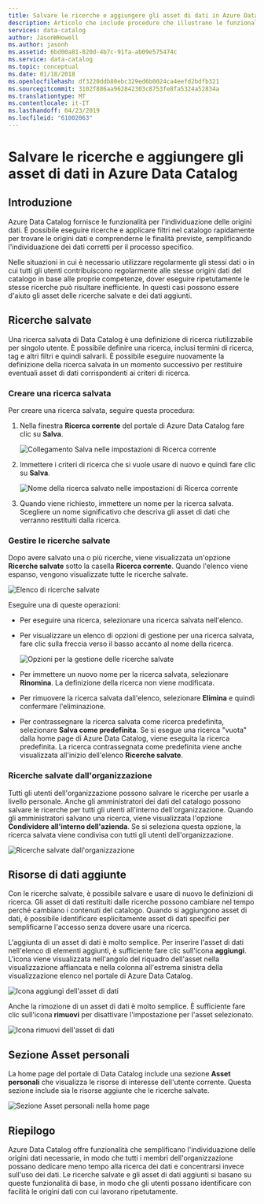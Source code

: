 ```yaml
---
title: Salvare le ricerche e aggiungere gli asset di dati in Azure Data Catalog
description: Articolo che include procedure che illustrano le funzionalità di Azure Data Catalog per il salvataggio delle origini dati e risorse dei dati per un uso successivo.
services: data-catalog
author: JasonWHowell
ms.author: jasonh
ms.assetid: 6bd00a81-820d-4b7c-91fa-ab09e575474c
ms.service: data-catalog
ms.topic: conceptual
ms.date: 01/18/2018
ms.openlocfilehash: df3220ddb80ebc329ed6b0024ca4eefd2bdfb321
ms.sourcegitcommit: 3102f886aa962842303c8753fe8fa5324a52834a
ms.translationtype: MT
ms.contentlocale: it-IT
ms.lasthandoff: 04/23/2019
ms.locfileid: "61002063"
---
```

# <a name="save-searches-and-pin-data-assets-in-azure-data-catalog"></a>Salvare le ricerche e aggiungere gli asset di dati in Azure Data Catalog
## <a name="introduction"></a>Introduzione
Azure Data Catalog fornisce le funzionalità per l'individuazione delle origini dati. È possibile eseguire ricerche e applicare filtri nel catalogo rapidamente per trovare le origini dati e comprenderne le finalità previste, semplificando l'individuazione dei dati corretti per il processo specifico.

Nelle situazioni in cui è necessario utilizzare regolarmente gli stessi dati o in cui tutti gli utenti contribuiscono regolarmente alle stesse origini dati del catalogo in base alle proprie competenze, dover eseguire ripetutamente le stesse ricerche può risultare inefficiente. In questi casi possono essere d'aiuto gli asset delle ricerche salvate e dei dati aggiunti.

## <a name="saved-searches"></a>Ricerche salvate
Una ricerca salvata di Data Catalog è una definizione di ricerca riutilizzabile per singolo utente. È possibile definire una ricerca, inclusi termini di ricerca, tag e altri filtri e quindi salvarli. È possibile eseguire nuovamente la definizione della ricerca salvata in un momento successivo per restituire eventuali asset di dati corrispondenti ai criteri di ricerca.

### <a name="create-a-saved-search"></a>Creare una ricerca salvata
Per creare una ricerca salvata, seguire questa procedura:
1. Nella finestra **Ricerca corrente** del portale di Azure Data Catalog fare clic su **Salva**. 

    ![Collegamento Salva nelle impostazioni di Ricerca corrente](./media/data-catalog-how-to-save-pin/01-save-option.png) 

2. Immettere i criteri di ricerca che si vuole usare di nuovo e quindi fare clic su **Salva**.

    ![Nome della ricerca salvato nelle impostazioni di Ricerca corrente](./media/data-catalog-how-to-save-pin/02-name.png)

3. Quando viene richiesto, immettere un nome per la ricerca salvata. Scegliere un nome significativo che descriva gli asset di dati che verranno restituiti dalla ricerca.

### <a name="manage-saved-searches"></a>Gestire le ricerche salvate
Dopo avere salvato una o più ricerche, viene visualizzata un'opzione **Ricerche salvate** sotto la casella **Ricerca corrente**. Quando l'elenco viene espanso, vengono visualizzate tutte le ricerche salvate.

 ![Elenco di ricerche salvate](./media/data-catalog-how-to-save-pin/03-list.png)

Eseguire una di queste operazioni:

* Per eseguire una ricerca, selezionare una ricerca salvata nell'elenco.

* Per visualizzare un elenco di opzioni di gestione per una ricerca salvata, fare clic sulla freccia verso il basso accanto al nome della ricerca.

    ![Opzioni per la gestione delle ricerche salvate](./media/data-catalog-how-to-save-pin/04-managing.png)

* Per immettere un nuovo nome per la ricerca salvata, selezionare **Rinomina**. La definizione della ricerca non viene modificata.

* Per rimuovere la ricerca salvata dall'elenco, selezionare **Elimina** e quindi confermare l'eliminazione.

* Per contrassegnare la ricerca salvata come ricerca predefinita, selezionare **Salva come predefinita**. Se si esegue una ricerca "vuota" dalla home page di Azure Data Catalog, viene eseguita la ricerca predefinita. La ricerca contrassegnata come predefinita viene anche visualizzata all'inizio dell'elenco **Ricerche salvate**.

### <a name="organizational-saved-searches"></a>Ricerche salvate dall'organizzazione
Tutti gli utenti dell'organizzazione possono salvare le ricerche per usarle a livello personale. Anche gli amministratori dei dati del catalogo possono salvare le ricerche per tutti gli utenti all'interno dell'organizzazione. Quando gli amministratori salvano una ricerca, viene visualizzata l'opzione **Condividere all'interno dell'azienda**. Se si seleziona questa opzione, la ricerca salvata viene condivisa con tutti gli utenti dell'organizzazione.

 ![Ricerche salvate dall'organizzazione](./media/data-catalog-how-to-save-pin/08-organizational-saved-search.png)

## <a name="pinned-data-assets"></a>Risorse di dati aggiunte
Con le ricerche salvate, è possibile salvare e usare di nuovo le definizioni di ricerca. Gli asset di dati restituiti dalle ricerche possono cambiare nel tempo perché cambiano i contenuti del catalogo. Quando si aggiungono asset di dati, è possibile identificare esplicitamente asset di dati specifici per semplificarne l'accesso senza dovere usare una ricerca.

L'aggiunta di un asset di dati è molto semplice. Per inserire l'asset di dati nell'elenco di elementi aggiunti, è sufficiente fare clic sull'icona **aggiungi**. L'icona viene visualizzata nell'angolo del riquadro dell'asset nella visualizzazione affiancata e nella colonna all'estrema sinistra della visualizzazione elenco nel portale di Azure Data Catalog.

![Icona aggiungi dell'asset di dati](./media/data-catalog-how-to-save-pin/05-pinning.png)

Anche la rimozione di un asset di dati è molto semplice. È sufficiente fare clic sull'icona **rimuovi** per disattivare l'impostazione per l'asset selezionato.

![Icona rimuovi dell'asset di dati](./media/data-catalog-how-to-save-pin/06-unpinning.png)

## <a name="the-my-assets-section"></a>Sezione Asset personali
La home page del portale di Data Catalog include una sezione **Asset personali** che visualizza le risorse di interesse dell'utente corrente. Questa sezione include sia le risorse aggiunte che le ricerche salvate.

![Sezione Asset personali nella home page](./media/data-catalog-how-to-save-pin/07-my-assets.png)

## <a name="summary"></a>Riepilogo
Azure Data Catalog offre funzionalità che semplificano l'individuazione delle origini dati necessarie, in modo che tutti i membri dell'organizzazione possano dedicare meno tempo alla ricerca dei dati e concentrarsi invece sull'uso dei dati. Le ricerche salvate e gli asset di dati aggiunti si basano su queste funzionalità di base, in modo che gli utenti possano identificare con facilità le origini dati con cui lavorano ripetutamente.
